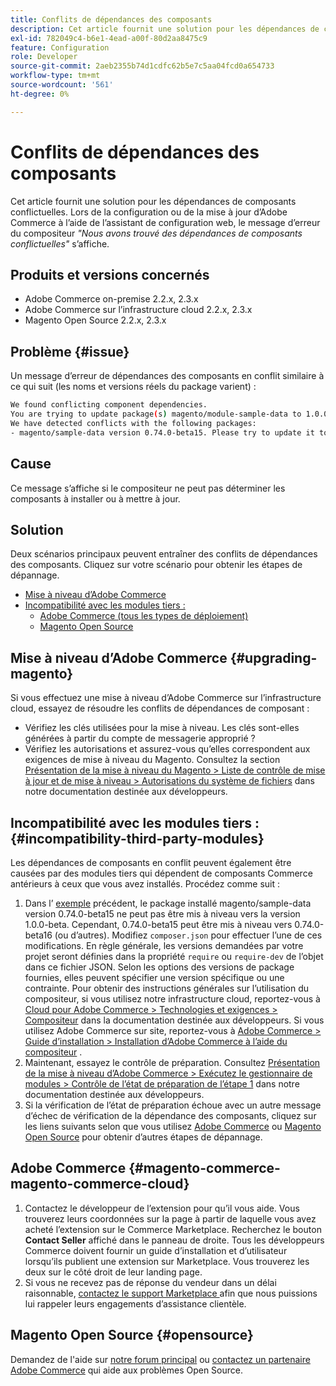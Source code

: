 ```yaml
---
title: Conflits de dépendances des composants
description: Cet article fournit une solution pour les dépendances de composants conflictuelles. Lors de la configuration ou de la mise à jour d’Adobe Commerce à l’aide de l’assistant de configuration web, le message d’erreur du compositeur *"Nous avons détecté des dépendances de composants conflictuelles"* s’affiche.
exl-id: 782049c4-b6e1-4ead-a00f-80d2aa8475c9
feature: Configuration
role: Developer
source-git-commit: 2aeb2355b74d1cdfc62b5e7c5aa04fcd0a654733
workflow-type: tm+mt
source-wordcount: '561'
ht-degree: 0%

---
```


# Conflits de dépendances des composants

Cet article fournit une solution pour les dépendances de composants conflictuelles. Lors de la configuration ou de la mise à jour d’Adobe Commerce à l’aide de l’assistant de configuration web, le message d’erreur du compositeur *&quot;Nous avons trouvé des dépendances de composants conflictuelles&quot;* s’affiche.

## Produits et versions concernés

* Adobe Commerce on-premise 2.2.x, 2.3.x
* Adobe Commerce sur l’infrastructure cloud 2.2.x, 2.3.x
* Magento Open Source 2.2.x, 2.3.x


## Problème {#issue}

Un message d’erreur de dépendances des composants en conflit similaire à ce qui suit (les noms et versions réels du package varient) :

```bash
We found conflicting component dependencies.
You are trying to update package(s) magento/module-sample-data to 1.0.0-beta
We have detected conflicts with the following packages:
- magento/sample-data version 0.74.0-beta15. Please try to update it to one of the following package versions: 0.74.0-beta16, 0.74.0-beta14, 0.74.0-beta13, 0.74.0-beta12, 0.74.0-beta11, 0.74.0-beta10, 0.74.0-beta9, 0.74.0-beta8, 0.74.0-beta7
```

## Cause

Ce message s’affiche si le compositeur ne peut pas déterminer les composants à installer ou à mettre à jour.

## Solution

Deux scénarios principaux peuvent entraîner des conflits de dépendances des composants. Cliquez sur votre scénario pour obtenir les étapes de dépannage.

* [Mise à niveau d’Adobe Commerce](#upgrading-magento)
* [Incompatibilité avec les modules tiers :](#incompatibility-third-party-modules)
   * [Adobe Commerce (tous les types de déploiement)](#magento-commerce-magento-commerce-cloud)
   * [Magento Open Source](#opensource)

## Mise à niveau d’Adobe Commerce {#upgrading-magento}

Si vous effectuez une mise à niveau d’Adobe Commerce sur l’infrastructure cloud, essayez de résoudre les conflits de dépendances de composant :

* Vérifiez les clés utilisées pour la mise à niveau. Les clés sont-elles générées à partir du compte de messagerie approprié ?
* Vérifiez les autorisations et assurez-vous qu’elles correspondent aux exigences de mise à niveau du Magento. Consultez la section [Présentation de la mise à niveau du Magento > Liste de contrôle de mise à jour et de mise à niveau > Autorisations du système de fichiers](https://experienceleague.adobe.com/fr/docs/commerce-operations/upgrade-guide/prepare/prerequisites#verify-file-system-permissions) dans notre documentation destinée aux développeurs.

## Incompatibilité avec les modules tiers : {#incompatibility-third-party-modules}

Les dépendances de composants en conflit peuvent également être causées par des modules tiers qui dépendent de composants Commerce antérieurs à ceux que vous avez installés. Procédez comme suit :

1. Dans l’ [exemple](#issue) précédent, le package installé magento/sample-data version 0.74.0-beta15 ne peut pas être mis à niveau vers la version 1.0.0-beta. Cependant, 0.74.0-beta15 peut être mis à niveau vers 0.74.0-beta16 (ou d’autres). Modifiez `composer.json` pour effectuer l’une de ces modifications. En règle générale, les versions demandées par votre projet seront définies dans la propriété `require` ou `require-dev` de l’objet dans ce fichier JSON. Selon les options des versions de package fournies, elles peuvent spécifier une version spécifique ou une contrainte. Pour obtenir des instructions générales sur l’utilisation du compositeur, si vous utilisez notre infrastructure cloud, reportez-vous à [Cloud pour Adobe Commerce > Technologies et exigences > Compositeur](https://experienceleague.adobe.com/fr/docs/commerce-cloud-service/user-guide/develop/overview#files) dans la documentation destinée aux développeurs. Si vous utilisez Adobe Commerce sur site, reportez-vous à [Adobe Commerce > Guide d’installation > Installation d’Adobe Commerce à l’aide du compositeur](https://experienceleague.adobe.com/fr/docs/commerce-operations/installation-guide/composer) .
1. Maintenant, essayez le contrôle de préparation. Consultez [Présentation de la mise à niveau d’Adobe Commerce > Exécutez le gestionnaire de modules > Contrôle de l’état de préparation de l’étape 1](https://experienceleague.adobe.com/fr/docs/commerce-operations/upgrade-guide/overview) dans notre documentation destinée aux développeurs.
1. Si la vérification de l’état de préparation échoue avec un autre message d’échec de vérification de la dépendance des composants, cliquez sur les liens suivants selon que vous utilisez [Adobe Commerce](#magento-commerce-magento-commerce-cloud) ou [Magento Open Source](#opensource) pour obtenir d’autres étapes de dépannage.

## Adobe Commerce {#magento-commerce-magento-commerce-cloud}

1. Contactez le développeur de l’extension pour qu’il vous aide. Vous trouverez leurs coordonnées sur la page à partir de laquelle vous avez acheté l’extension sur le Commerce Marketplace. Recherchez le bouton **Contact Seller** affiché dans le panneau de droite. Tous les développeurs Commerce doivent fournir un guide d’installation et d’utilisateur lorsqu’ils publient une extension sur Marketplace. Vous trouverez les deux sur le côté droit de leur landing page.
1. Si vous ne recevez pas de réponse du vendeur dans un délai raisonnable, [ contactez le support Marketplace ](mailto:commercemarketplacesupport@adobe.com) afin que nous puissions lui rappeler leurs engagements d’assistance clientèle.

## Magento Open Source {#opensource}

Demandez de l&#39;aide sur [notre forum principal](https://community.magento.com/) ou [contactez un partenaire Adobe Commerce](https://magento.com/find-a-partner) qui aide aux problèmes Open Source.
